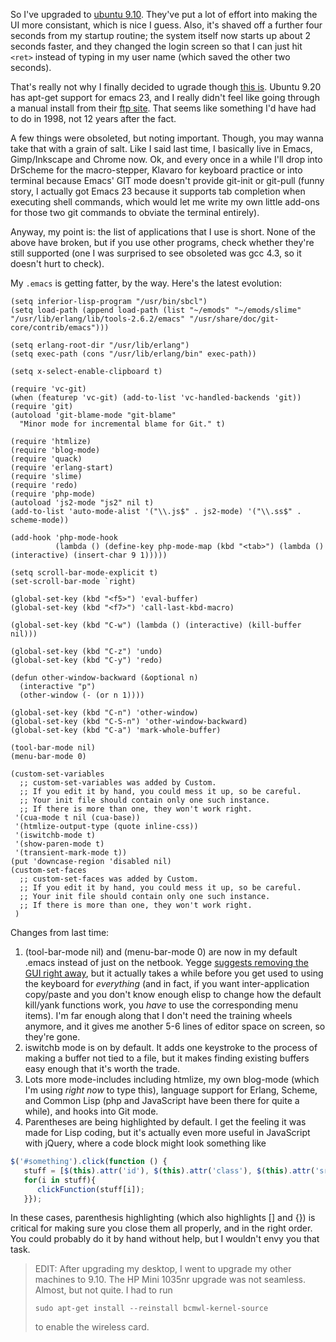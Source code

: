 So I've upgraded to [ubuntu 9.10](http://www.ubuntu.com/). They've put a lot of effort into making the UI more consistant, which is nice I guess. Also, it's shaved off a further four seconds from my startup routine; the system itself now starts up about 2 seconds faster, and they changed the login screen so that I can just hit `<ret>` instead of typing in my user name (which saved the other two seconds).

That's really not why I finally decided to ugrade though [this is](http://web.psung.name/emacs/setup.html). Ubuntu 9.20 has apt-get support for emacs 23, and I really didn't feel like going through a manual install from their [ftp site](http://ftp.gnu.org/pub/gnu/emacs/). That seems like something I'd have had to do in 1998, not 12 years after the fact.

A few things were obsoleted, but noting important. Though, you may wanna take that with a grain of salt. Like I said last time, I basically live in Emacs, Gimp/Inkscape and Chrome now. Ok, and every once in a while I'll drop into DrScheme for the macro-stepper, Klavaro for keyboard practice or into terminal because Emacs' GIT mode doesn't provide git-init or git-pull (funny story, I actually got Emacs 23 because it supports tab completion when executing shell commands, which would let me write my own little add-ons for those two git commands to obviate the terminal entirely).

Anyway, my point is: the list of applications that I use is short. None of the above have broken, but if you use other programs, check whether they're still supported (one I was surprised to see obsoleted was gcc 4.3, so it doesn't hurt to check).

My `.emacs` is getting fatter, by the way. Here's the latest evolution:

```emacs-lisp
(setq inferior-lisp-program "/usr/bin/sbcl")
(setq load-path (append load-path (list "~/emods" "~/emods/slime" "/usr/lib/erlang/lib/tools-2.6.2/emacs" "/usr/share/doc/git-core/contrib/emacs")))

(setq erlang-root-dir "/usr/lib/erlang")
(setq exec-path (cons "/usr/lib/erlang/bin" exec-path))

(setq x-select-enable-clipboard t)

(require 'vc-git)
(when (featurep 'vc-git) (add-to-list 'vc-handled-backends 'git))
(require 'git)
(autoload 'git-blame-mode "git-blame"
  "Minor mode for incremental blame for Git." t)

(require 'htmlize)
(require 'blog-mode)
(require 'quack)
(require 'erlang-start)
(require 'slime)
(require 'redo)
(require 'php-mode)
(autoload 'js2-mode "js2" nil t)
(add-to-list 'auto-mode-alist '("\\.js$" . js2-mode) '("\\.ss$" . scheme-mode))

(add-hook 'php-mode-hook
          (lambda () (define-key php-mode-map (kbd "<tab>") (lambda () (interactive) (insert-char 9 1)))))

(setq scroll-bar-mode-explicit t)
(set-scroll-bar-mode `right)

(global-set-key (kbd "<f5>") 'eval-buffer)
(global-set-key (kbd "<f7>") 'call-last-kbd-macro)

(global-set-key (kbd "C-w") (lambda () (interactive) (kill-buffer nil)))

(global-set-key (kbd "C-z") 'undo)
(global-set-key (kbd "C-y") 'redo)

(defun other-window-backward (&optional n)
  (interactive "p")
  (other-window (- (or n 1))))

(global-set-key (kbd "C-n") 'other-window)
(global-set-key (kbd "C-S-n") 'other-window-backward)
(global-set-key (kbd "C-a") 'mark-whole-buffer)

(tool-bar-mode nil)
(menu-bar-mode 0)

(custom-set-variables
  ;; custom-set-variables was added by Custom.
  ;; If you edit it by hand, you could mess it up, so be careful.
  ;; Your init file should contain only one such instance.
  ;; If there is more than one, they won't work right.
 '(cua-mode t nil (cua-base))
 '(htmlize-output-type (quote inline-css))
 '(iswitchb-mode t)
 '(show-paren-mode t)
 '(transient-mark-mode t))
(put 'downcase-region 'disabled nil)
(custom-set-faces
  ;; custom-set-faces was added by Custom.
  ;; If you edit it by hand, you could mess it up, so be careful.
  ;; Your init file should contain only one such instance.
  ;; If there is more than one, they won't work right.
 )
```

Changes from last time:


1. (tool-bar-mode nil) and (menu-bar-mode 0) are now in my default .emacs instead of just on the netbook. Yegge [suggests removing the GUI right away](http://steve.yegge.googlepages.com/effective-emacs), but it actually takes a while before you get used to using the keyboard for *everything* (and in fact, if you want inter-application copy/paste and you don't know enough elisp to change how the default kill/yank functions work, you *have* to use the corresponding menu items). I'm far enough along that I don't need the training wheels anymore, and it gives me another 5-6 lines of editor space on screen, so they're gone.
1. iswitchb mode is on by default. It adds one keystroke to the process of making a buffer not tied to a file, but it makes finding existing buffers easy enough that it's worth the trade.
1. Lots more mode-includes including htmlize, my own blog-mode (which I'm using *right now* to type this), language support for Erlang, Scheme, and Common Lisp (php and JavaScript have been there for quite a while), and hooks into Git mode.
1. Parentheses are being highlighted by default. I get the feeling it was made for Lisp coding, but it's actually even more useful in JavaScript with jQuery, where a code block might look something like


```javascript
$('#something').click(function () {
   stuff = [$(this).attr('id'), $(this).attr('class'), $(this).attr('src')];
   for(i in stuff){
      clickFunction(stuff[i]);
   }});
```


In these cases, parenthesis highlighting (which also highlights [] and {}) is critical for making sure you close them all properly, and in the right order. You could probably do it by hand without help, but I wouldn't envy you that task.

> EDIT: After upgrading my desktop, I went to upgrade my other machines to 9.10. The HP Mini 1035nr upgrade was not seamless. Almost, but not quite. I had to run   
>  
> ```shell
> sudo apt-get install --reinstall bcmwl-kernel-source
> ```
>  
>to enable the wireless card.  
